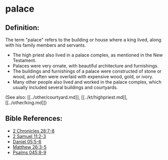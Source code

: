 # palace #

## Definition: ##

The term "palace" refers to the building or house where a king lived, along with his family members and servants.

* The high priest also lived in a palace complex, as mentioned in the New Testament.
* Palaces were very ornate, with beautiful architecture and furnishings.
* The buildings and furnishings of a palace were constructed of stone or wood, and often were overlaid with expensive wood, gold, or ivory.
* Many other people also lived and worked in the palace complex, which usually included several buildings and courtyards.

(See also: [[../other/courtyard.md]], [[../kt/highpriest.md]], [[../other/king.md]])

## Bible References: ##

* [2 Chronicles 28:7-8](en/tn/2ch/help/28/07)
* [2 Samuel 11:2-3](en/tn/2sa/help/11/02)
* [Daniel 05:5-6](en/tn/dan/help/05/05)
* [Matthew 26:3-5](en/tn/mat/help/26/03)
* [Psalms 045:8-9](en/tn/psa/help/45/08)